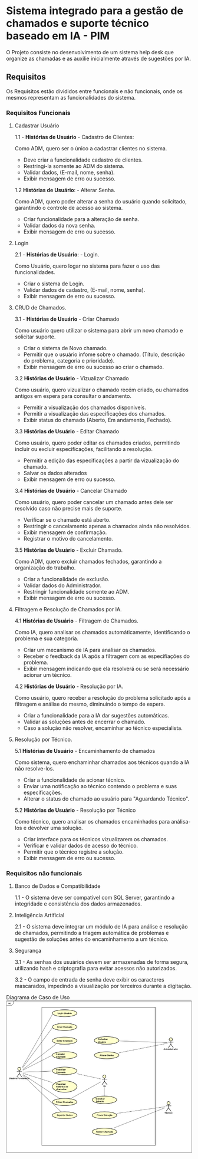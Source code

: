 # Sistema integrado para a gestão de chamados e suporte técnico baseado em IA - PIM 
O Projeto consiste no desenvolvimento de um sistema help desk que organize as chamadas e as auxilie inicialmente através de sugestões por IA.

## Requisitos
Os Requisitos estão divididos entre funcionais e não funcionais, onde os mesmos representam as funcionalidades do sistema.
### Requisitos Funcionais
1. Cadastrar Usuário

    1.1 - **Histórias de Usuário** - Cadastro de Clientes:

    Como ADM, quero ser o único a cadastrar clientes no sistema.

    - Deve criar a funcionalidade cadastro de clientes.
    - Restringi-la somente ao ADM do sistema.
    - Validar dados, (E-mail, nome, senha).
    - Exibir mensagem de erro ou sucesso.

    1.2 **Histórias de Usuário**: - Alterar Senha.

    Como ADM, quero poder alterar a senha do usuário quando solicitado, garantindo o controle de acesso ao sistema.

    - Criar funcionalidade para a alteração de senha.
    - Validar dados da nova senha.
    - Exibir mensagem de erro ou sucesso.

2. Login

    2.1 - **Histórias de Usuário**: - Login.

    Como Usuário, quero logar no sistema para fazer o uso das funcionalidades.

    - Criar o sistema de Login.
    - Validar dados de cadastro, (E-mail, nome, senha).
    - Exibir mensagem de erro ou sucesso.

3. CRUD de Chamados.

    3.1 - **Histórias de Usuário** - Criar Chamado

    Como usuário quero utilizar o sistema para abrir um novo chamado e solicitar suporte.

    - Criar o sistema de Novo chamado.
    - Permitir que o usuário infome sobre o chamado. (Título, descrição do problema, categoria e prioridade).
    - Exibir mensagem de erro ou sucesso ao criar o chamado.

    3.2 **Histórias de Usuário** - Vizualizar Chamado

    Como usuário, quero vizualizar o chamado recém criado, ou chamados antigos em espera para consultar o andamento.

    - Permitir a visualização dos chamados disponiveís.
    - Permitir a visualização das especificações dos chamados.
    - Exibir status do chamado (Aberto, Em andamento, Fechado).

    3.3 **Histórias de Usuário** - Editar Chamado

    Como usuário, quero poder editar os chamados criados, permitindo incluir ou excluir especificações, facilitando a resolução.

    - Permitir a edição das especificações a partir da vizualização do chamado.
    - Salvar os dados alterados
    - Exibir mensagem de erro ou sucesso.

    3.4 **Histórias de Usuário** - Cancelar Chamado

    Como usuário, quero poder cancelar um chamado antes dele ser resolvido caso não precise mais de suporte.

    - Verificar se o chamado está aberto.
    - Restringir o cancelamento apenas a chamados ainda não resolvidos.
    - Exibir mensagem de confirmação.
    - Registrar o motivo do cancelamento.

    3.5 **Histórias de Usuário** - Excluir Chamado.

    Como ADM, quero excluir chamados fechados, garantindo a organização do trabalho.

    - Criar a funcionalidade de exclusão.
    - Validar dados do Administrador.
    - Restringir funcionalidade somente ao ADM.
    - Exibir mensagem de erro ou sucesso.


4. Filtragem e Resolução de Chamados por IA.

    4.1 **Histórias de Usuário** - Filtragem de Chamados.

    Como IA, quero analisar os chamados automáticamente, identificando o problema e sua categoria.

    - Criar um mecanismo de IA para analisar os chamados.
    - Receber o feedback da IA após a filtragem com as especifiações do problema.
    - Exibir mensagem indicando que ela resolverá ou se será necessário acionar um técnico.

    4.2 **Histórias de Usuário** - Resolução por IA.

    Como usuário, quero receber a resolução do problema solicitado após a filtragem e análise do mesmo, diminuindo o tempo de espera.

    - Criar a funcionalidade para a IA dar sugestões automáticas. 
    - Validar as soluções antes de encerrar o chamado.
    - Caso a solução não resolver, encaminhar ao técnico especialista.

5. Resolução por Técnico.

    5.1 **Histórias de Usuário** - Encaminhamento de chamados

    Como sistema, quero enchaminhar chamados aos técnicos quando a IA não resolve-los.

    - Criar a funcionalidade de acionar técnico.
    - Enviar uma notificação ao técnico contendo o problema e suas especificações.
    - Alterar o status do chamado ao usuário para "Aguardando Técnico".

    5.2 **Histórias de Usuário** - Resolução por Técnico

    Como técnico, quero analisar os chamados encaminhados para análisa-los e devolver uma solução.

    - Criar interface para os técnicos vizualizarem os chamados.
    - Verificar e validar dados de acesso do técnico.
    - Permitir que o técnico registre a solução.
    - Exibir mensagem de erro ou sucesso.

### Requisitos não funcionais
1. Banco de Dados e Compatibilidade

    1.1 - O sistema deve ser compatível com SQL Server, garantindo a integridade e consistência dos dados armazenados.

2. Inteligência Artificial

    2.1 - O sistema deve integrar um módulo de IA para análise e resolução de chamados, permitindo a triagem automática de problemas e sugestão de soluções antes do encaminhamento a um técnico.

3. Segurança

    3.1 - As senhas dos usuários devem ser armazenadas de forma segura, utilizando hash e criptografia para evitar acessos não autorizados.
    
    3.2 - O campo de entrada de senha deve exibir os caracteres mascarados, impedindo a visualização por terceiros durante a digitação.

    
Diagrama de Caso de Uso
[![Diagrama de Caso de Uso](https://github.com/PedroRSouza0/PIM3/blob/main/Caso_De_Uso.png?raw=true)](https://github.com/PedroRSouza0/PIM3/blob/main/DiagramaProjeto.asta)

